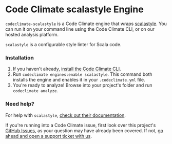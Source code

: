 # Code Climate scalastyle Engine

`codeclimate-scalastyle` is a Code Climate engine that wraps [scalastyle](http://www.scalastyle.org/). You can run it on your command line using the Code Climate CLI, or on our hosted analysis platform.

`scalastyle` is a configurable style linter for Scala code.

### Installation

1. If you haven't already, [install the Code Climate CLI](https://github.com/codeclimate/codeclimate).
2. Run `codeclimate engines:enable scalastyle`. This command both installs the engine and enables it in your `.codeclimate.yml` file.
3. You're ready to analyze! Browse into your project's folder and run `codeclimate analyze`.

### Need help?

For help with `scalastyle`, [check out their documentation](http://www.scalastyle.org/).

If you're running into a Code Climate issue, first look over this project's [GitHub Issues](https://github.com/codeclimate-community/codeclimate-scalastyle/issues), as your question may have already been covered. If not, [go ahead and open a support ticket with us](https://codeclimate.com/help).
